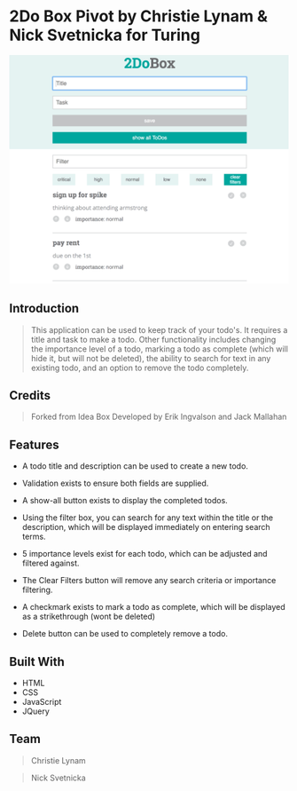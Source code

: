 # 2Do Box Pivot by Christie Lynam & Nick Svetnicka for Turing

![ScreenShot of App](assets/_ss.png?raw=true "ScreenShot of App")

## Introduction

> This application can be used to keep track of your todo's. It requires a title and task to make a todo. Other functionality includes changing the importance level of a todo, marking a todo as complete (which will hide it, but will not be deleted), the ability to search for text in any existing todo, and an option to remove the todo completely.

## Credits

> Forked from Idea Box Developed by Erik Ingvalson and Jack Mallahan

## Features

* A todo title and description can be used to create a new todo.

* Validation exists to ensure both fields are supplied.

* A show-all button exists to display the completed todos.

* Using the filter box, you can search for any text within the title or the description, which will be displayed immediately on entering search terms.

* 5 importance levels exist for each todo, which can be adjusted and filtered against.

* The Clear Filters button will remove any search criteria or importance filtering.

* A checkmark exists to mark a todo as complete, which will be displayed as a strikethrough (wont be deleted)

* Delete button can be used to completely remove a todo.

## Built With

* HTML
* CSS
* JavaScript
* JQuery

## Team

> Christie Lynam

> Nick Svetnicka
